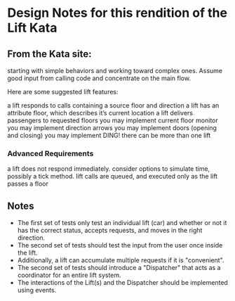 ﻿# Design Notes for this rendition of the Lift Kata

## From the Kata site:
starting with simple behaviors and working toward complex ones. Assume good input from calling code and concentrate on the main flow.

Here are some suggested lift features:

a lift responds to calls containing a source floor and direction
a lift has an attribute floor, which describes it’s current location
a lift delivers passengers to requested floors
you may implement current floor monitor
you may implement direction arrows
you may implement doors (opening and closing)
you may implement DING!
there can be more than one lift
### Advanced Requirements
a lift does not respond immediately. consider options to simulate time, possibly a tick method.
lift calls are queued, and executed only as the lift passes a floor

## Notes
* The first set of tests only test an individual lift (car) and whether or not it has the correct status, accepts requests, 
and moves in the right direction.
* The second set of tests should test the input from the user once inside the lift.
* Additionally, a lift can accumulate multiple requests if it is "convenient".
* The second set of tests should introduce a "Dispatcher" that acts as a coordinator for an entire lift system.
* The interactions of the Lift(s) and the Dispatcher should be implemented using events.
